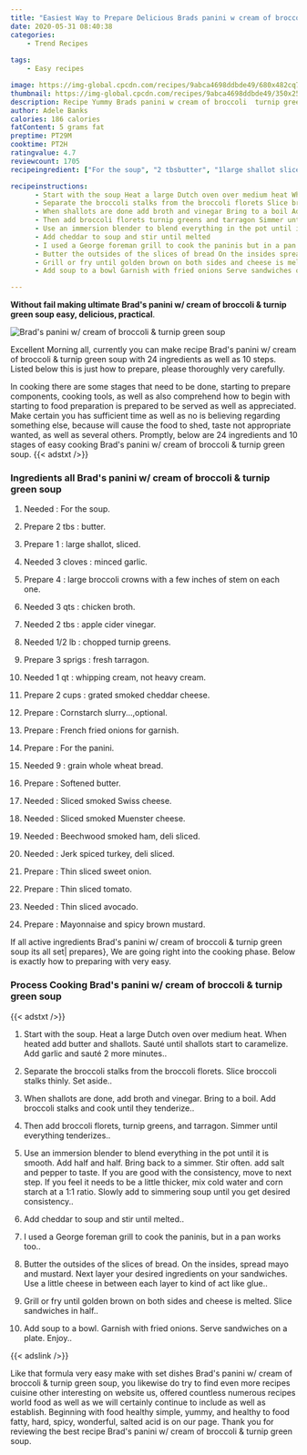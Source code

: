 ```yaml
---
title: "Easiest Way to Prepare Delicious Brads panini w cream of broccoli  turnip green soup"
date: 2020-05-31 08:40:38
categories:
    - Trend Recipes
    
tags:
    - Easy recipes

image: https://img-global.cpcdn.com/recipes/9abca4698ddbde49/680x482cq70/brads-panini-w-cream-of-broccoli-turnip-green-soup-recipe-main-photo.jpg
thumbnail: https://img-global.cpcdn.com/recipes/9abca4698ddbde49/350x250cq70/brads-panini-w-cream-of-broccoli-turnip-green-soup-recipe-main-photo.jpg
description: Recipe Yummy Brads panini w cream of broccoli  turnip green soup with 24 ingredients and 10 stages of easy cooking.
author: Adele Banks
calories: 186 calories
fatContent: 5 grams fat
preptime: PT29M
cooktime: PT2H
ratingvalue: 4.7
reviewcount: 1705
recipeingredient: ["For the soup", "2 tbsbutter", "1large shallot sliced", "3 clovesminced garlic", "4large broccoli crowns with a few inches of stem on each one", "3 qtschicken broth", "2 tbsapple cider vinegar", "1/2 lbchopped turnip greens", "3 sprigsfresh tarragon", "1 qtwhipping cream not heavy cream", "2 cupsgrated smoked cheddar cheese", "Cornstarch slurryoptional", "French fried onions for garnish", "For the panini", "9grain whole wheat bread", "Softened butter", "Sliced smoked Swiss cheese", "Sliced smoked Muenster cheese", "Beechwood smoked ham deli sliced", "Jerk spiced turkey deli sliced", "Thin sliced sweet onion", "Thin sliced tomato", "Thin sliced avocado", "Mayonnaise and spicy brown mustard"]

recipeinstructions: 
      - Start with the soup Heat a large Dutch oven over medium heat When heated add butter and shallots Saut until shallots start to caramelize Add garlic and saut 2 more minutes 
      - Separate the broccoli stalks from the broccoli florets Slice broccoli stalks thinly Set aside 
      - When shallots are done add broth and vinegar Bring to a boil Add broccoli stalks and cook until they tenderize 
      - Then add broccoli florets turnip greens and tarragon Simmer until everything tenderizes 
      - Use an immersion blender to blend everything in the pot until it is smooth Add half and half Bring back to a simmer Stir often add salt and pepper to taste If you are good with the consistency move to next step If you feel it needs to be a little thicker mix cold water and corn starch at a 11 ratio Slowly add to simmering soup until you get desired consistency 
      - Add cheddar to soup and stir until melted 
      - I used a George foreman grill to cook the paninis but in a pan works too 
      - Butter the outsides of the slices of bread On the insides spread mayo and mustard Next layer your desired ingredients on your sandwiches Use a little cheese in between each layer to kind of act like glue 
      - Grill or fry until golden brown on both sides and cheese is melted Slice sandwiches in half 
      - Add soup to a bowl Garnish with fried onions Serve sandwiches on a plate Enjoy

---
```




**Without fail making ultimate Brad&#39;s panini w/ cream of broccoli &amp; turnip green soup easy, delicious, practical**. 


![Brad&#39;s panini w/ cream of broccoli &amp; turnip green soup](https://img-global.cpcdn.com/recipes/9abca4698ddbde49/680x482cq70/brads-panini-w-cream-of-broccoli-turnip-green-soup-recipe-main-photo.jpg "Brad&#39;s panini w/ cream of broccoli &amp; turnip green soup")




Excellent Morning all, currently you can make recipe Brad&#39;s panini w/ cream of broccoli &amp; turnip green soup with 24 ingredients as well as 10 steps. Listed below this is just how to prepare, please thoroughly very carefully.

In cooking there are some stages that need to be done, starting to prepare components, cooking tools, as well as also comprehend how to begin with starting to food preparation is prepared to be served as well as appreciated. Make certain you has sufficient time as well as no is believing regarding something else, because will cause the food to shed, taste not appropriate wanted, as well as several others. Promptly, below are 24 ingredients and 10 stages of easy cooking Brad&#39;s panini w/ cream of broccoli &amp; turnip green soup.
{{< adstxt />}}

### Ingredients all Brad&#39;s panini w/ cream of broccoli &amp; turnip green soup


1. Needed  : For the soup.

1. Prepare 2 tbs : butter.

1. Prepare 1 : large shallot, sliced.

1. Needed 3 cloves : minced garlic.

1. Prepare 4 : large broccoli crowns with a few inches of stem on each one.

1. Needed 3 qts : chicken broth.

1. Needed 2 tbs : apple cider vinegar.

1. Needed 1/2 lb : chopped turnip greens.

1. Prepare 3 sprigs : fresh tarragon.

1. Needed 1 qt : whipping cream, not heavy cream.

1. Prepare 2 cups : grated smoked cheddar cheese.

1. Prepare  : Cornstarch slurry...,optional.

1. Prepare  : French fried onions for garnish.

1. Prepare  : For the panini.

1. Needed 9 : grain whole wheat bread.

1. Prepare  : Softened butter.

1. Needed  : Sliced smoked Swiss cheese.

1. Needed  : Sliced smoked Muenster cheese.

1. Needed  : Beechwood smoked ham, deli sliced.

1. Needed  : Jerk spiced turkey, deli sliced.

1. Prepare  : Thin sliced sweet onion.

1. Prepare  : Thin sliced tomato.

1. Needed  : Thin sliced avocado.

1. Prepare  : Mayonnaise and spicy brown mustard.



If all active ingredients Brad&#39;s panini w/ cream of broccoli &amp; turnip green soup its all set| prepares}, We are going right into the cooking phase. Below is exactly how to preparing with very easy.

### Process Cooking Brad&#39;s panini w/ cream of broccoli &amp; turnip green soup

{{< adstxt />}}


1. Start with the soup. Heat a large Dutch oven over medium heat. When heated add butter and shallots. Sauté until shallots start to caramelize. Add garlic and sauté 2 more minutes..



1. Separate the broccoli stalks from the broccoli florets. Slice broccoli stalks thinly. Set aside..



1. When shallots are done, add broth and vinegar. Bring to a boil. Add broccoli stalks and cook until they tenderize..



1. Then add broccoli florets, turnip greens, and tarragon. Simmer until everything tenderizes..



1. Use an immersion blender to blend everything in the pot until it is smooth. Add half and half. Bring back to a simmer. Stir often. add salt and pepper to taste. If you are good with the consistency, move to next step. If you feel it needs to be a little thicker, mix cold water and corn starch at a 1:1 ratio. Slowly add to simmering soup until you get desired consistency..



1. Add cheddar to soup and stir until melted..



1. I used a George foreman grill to cook the paninis, but in a pan works too..



1. Butter the outsides of the slices of bread. On the insides, spread mayo and mustard. Next layer your desired ingredients on your sandwiches. Use a little cheese in between each layer to kind of act like glue..



1. Grill or fry until golden brown on both sides and cheese is melted. Slice sandwiches in half..



1. Add soup to a bowl. Garnish with fried onions. Serve sandwiches on a plate. Enjoy..





{{< adslink />}}

Like that formula very easy make with set dishes Brad&#39;s panini w/ cream of broccoli &amp; turnip green soup, you likewise do try to find even more recipes cuisine other interesting on website us, offered countless numerous recipes world food as well as we will certainly continue to include as well as establish. Beginning with food healthy simple, yummy, and healthy to food fatty, hard, spicy, wonderful, salted acid is on our page. Thank you for reviewing the best recipe Brad&#39;s panini w/ cream of broccoli &amp; turnip green soup.
